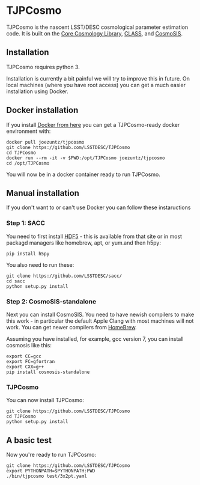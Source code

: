 # TJPCosmo

TJPCosmo is the nascent LSST/DESC cosmological parameter estimation code.  It is built on the [Core Cosmology Library](https://github.com/LSSTDESC/CCL), [CLASS](http://class-code.net/), and [CosmoSIS](https://bitbucket.org/joezuntz/cosmosis).


## Installation 

TJPCosmo requires python 3.

Installation is currently a bit painful we will try to improve this in future.
On local machines (where you have root access) you can get a much easier installation using Docker.

## Docker installation

If you install [Docker from here](https://www.docker.com/community-edition) you can get a TJPCosmo-ready docker environment with:

    docker pull joezuntz/tjpcosmo
    git clone https://github.com/LSSTDESC/TJPCosmo
    cd TJPCosmo
    docker run --rm -it -v $PWD:/opt/TJPCosmo joezuntz/tjpcosmo
    cd /opt/TJPCosmo

You will now be in a docker container ready to run TJPCosmo.

## Manual installation

If you don't want to or can't use Docker you can follow these instaructions

### Step 1: SACC

You need to first install [HDF5](https://support.hdfgroup.org/HDF5/) - this is available from that site or in most packagd managers like homebrew, apt, or yum.and then h5py:
    
    pip install h5py

You also need to run these:

    git clone https://github.com/LSSTDESC/sacc/
    cd sacc
    python setup.py install


### Step 2: CosmoSIS-standalone

Next you can install CosmoSIS.  You need to have newish compilers to make this work - in particular the default Apple Clang with most machines will not work.  You can get newer compilers from [HomeBrew](https://brew.sh/).

Assuming you have installed, for example, gcc version 7, you can install cosmosis like this:

    export CC=gcc
    export FC=gfortran
    export CXX=g++
    pip install cosmosis-standalone


### TJPCosmo

You can now install TJPCosmo:

    git clone https://github.com/LSSTDESC/TJPCosmo
    cd TJPCosmo
    python setup.py install




## A basic test

Now you're ready to run TJPCosmo:

    git clone https://github.com/LSSTDESC/TJPCosmo
    export PYTHONPATH=$PYTHONPATH:PWD
    ./bin/tjpcosmo test/3x2pt.yaml 

